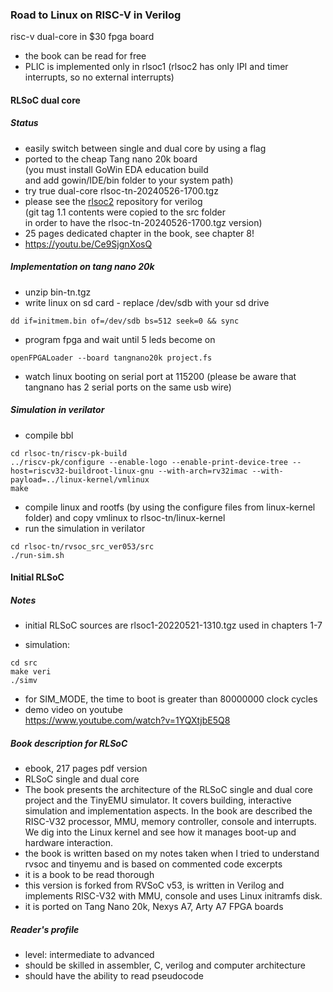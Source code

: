 ### Road to Linux on RISC-V in Verilog
risc-v dual-core in $30 fpga board
* the book can be read for free
* PLIC is implemented only in rlsoc1
(rlsoc2 has only IPI and timer interrupts, so no external interrupts)

#### RLSoC dual core
##### Status
* easily switch between single and dual core by using a flag
* ported to the cheap Tang nano 20k board <br>
  (you must install GoWin EDA education build <br>
   and add gowin/IDE/bin folder to your system path)
* try true dual-core rlsoc-tn-20240526-1700.tgz<br>
* please see the <a href="https://github.com/laurentiuduca/rlsoc2">rlsoc2</a> repository for verilog <br>
(git tag 1.1 contents were copied to the src folder <br>
in order to have the rlsoc-tn-20240526-1700.tgz version)
* 25 pages dedicated chapter in the book, see chapter 8!
* https://youtu.be/Ce9SjgnXosQ 

##### Implementation on tang nano 20k
* unzip bin-tn.tgz
* write linux on sd card - replace /dev/sdb with your sd drive
```
dd if=initmem.bin of=/dev/sdb bs=512 seek=0 && sync
```
* program fpga and wait until 5 leds become on
```
openFPGALoader --board tangnano20k project.fs
```
* watch linux booting on serial port at 115200
(please be aware that tangnano has 2 serial ports on the same usb wire)

##### Simulation in verilator
* compile bbl
```
cd rlsoc-tn/riscv-pk-build
../riscv-pk/configure --enable-logo --enable-print-device-tree --host=riscv32-buildroot-linux-gnu --with-arch=rv32imac --with-payload=../linux-kernel/vmlinux
make
```
* compile linux and rootfs (by using the configure files from linux-kernel folder)
and copy vmlinux to rlsoc-tn/linux-kernel
* run the simulation in verilator
```
cd rlsoc-tn/rvsoc_src_ver053/src
./run-sim.sh
```

#### Initial RLSoC
##### Notes
* initial RLSoC sources are rlsoc1-20220521-1310.tgz used in chapters 1-7
<!--
* for Verilator 5, in src/Makefile must be appended -Wno-LATCH to VERIFLAGS:
```
VERIFLAGS += -Wno-WIDTH -Wno-CASEINCOMPLETE -Wno-COMBDLY -Wno-LATCH
```
-->
* simulation:
```
cd src
make veri
./simv
```
* for SIM_MODE, the time to boot is greater than 80000000 clock cycles
* demo video on youtube <br>
https://www.youtube.com/watch?v=1YQXtjbE5Q8


##### Book description for RLSoC
* ebook, 217 pages pdf version
* RLSoC single and dual core
* The book presents the architecture of the RLSoC single and dual core project and the TinyEMU simulator.
It covers building, interactive simulation and implementation aspects. 
In the book are described the RISC-V32 processor, MMU, memory controller, console and interrupts.
We dig into the Linux kernel and see how it manages boot-up and hardware interaction.
* the book is written based on my notes taken when I tried to understand rvsoc and tinyemu 
and is based on commented code excerpts
* it is a book to be read thorough
* this version is forked from RVSoC v53, is written in Verilog 
and implements RISC-V32 with MMU, console and uses Linux initramfs disk.
* it is ported on Tang Nano 20k, Nexys A7, Arty A7 FPGA boards

##### Reader's profile
* level: intermediate to advanced
* should be skilled in assembler, C, verilog and computer architecture
* should have the ability to read pseudocode

